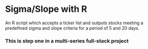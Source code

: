 # Sigma/Slope with R

An R script which accepts a ticker list and outputs stocks meeting a predefined sigma and slope criteria for a period of 5 and 20 days.

### This is step one in a multi-series full-stack project 

